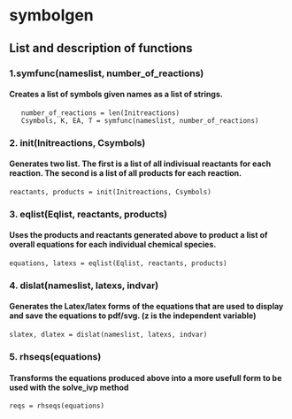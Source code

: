 
# symbolgen
## List and description of functions

### 1.symfunc(nameslist, number_of_reactions)
  #### Creates a list of symbols given names as a list of strings.
  ```nameslist = ['EDC','EC','HCl','Coke', 'CP','Di','C4H6Cl2','C6H6','C2H2','C11','C112','R1','R2','R3','R4','R5','R6','VCM']
     number_of_reactions = len(Initreactions)
     Csymbols, K, EA, T = symfunc(nameslist, number_of_reactions)
  ```
### 2. init(Initreactions, Csymbols)
  #### Generates two list. The first is a list of all indivisual reactants for each reaction. The second is a list of all products for each reaction. 
  ```
  reactants, products = init(Initreactions, Csymbols)
  ``` 

### 3. eqlist(Eqlist, reactants, products)
 #### Uses the products and reactants generated above to product a list of overall equations for each individual chemical species. 
 ```
 equations, latexs = eqlist(Eqlist, reactants, products)
 ``` 
### 4. dislat(nameslist, latexs, indvar)
#### Generates the Latex/latex forms of the equations that are used to display and save the equations to pdf/svg. (z is the independent variable) 
```
slatex, dlatex = dislat(nameslist, latexs, indvar)
``` 

### 5. rhseqs(equations)
#### Transforms the equations produced above into a more usefull form to be used with the solve_ivp method
```
reqs = rhseqs(equations)
``` 


